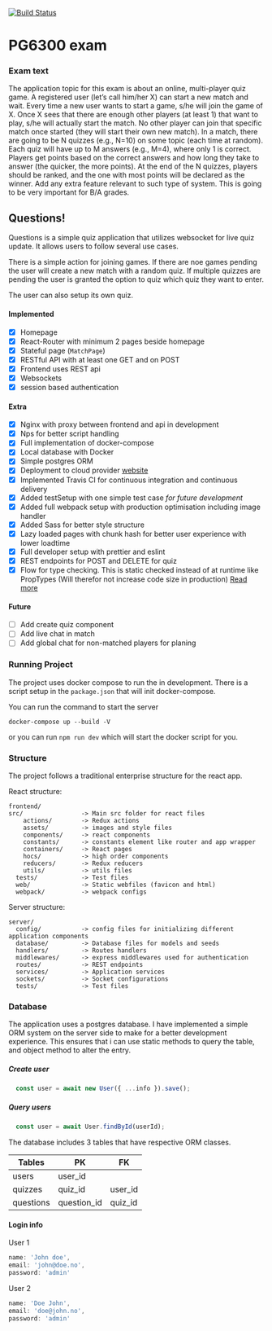 [![Build Status](https://travis-ci.com/hakonschutt/PG6300-exam.svg?token=685Vkj7Z4Bw9G4suxzq5&branch=master)](https://travis-ci.com/hakonschutt/PG6300-exam)

# PG6300 exam

### Exam text

The application topic for this exam is about an online, multi-player quiz game. A registered user (let’s
call him/her X) can start a new match and wait. Every time a new user wants to start a game, s/he will
join the game of X. Once X sees that there are enough other players (at least 1) that want to play, s/he
will actually start the match. No other player can join that specific match once started (they will start
their own new match).
In a match, there are going to be N quizzes (e.g., N=10) on some topic (each time at random). Each quiz
will have up to M answers (e.g., M=4), where only 1 is correct. Players get points based on the correct
answers and how long they take to answer (the quicker, the more points). At the end of the N quizzes,
players should be ranked, and the one with most points will be declared as the winner.
Add any extra feature relevant to such type of system. This is going to be very important for B/A grades.

## Questions!

Questions is a simple quiz application that utilizes websocket for live quiz update. It allows users to follow several use cases.

There is a simple action for joining games. If there are noe games pending the user will create a new match with a random quiz. If multiple quizzes are pending the user is granted the option to quiz which quiz they want to enter.

The user can also setup its own quiz.

#### Implemented

- [x] Homepage
- [x] React-Router with minimum 2 pages beside homepage
- [x] Stateful page (`MatchPage`)
- [x] RESTful API with at least one GET and on POST
- [x] Frontend uses REST api
- [x] Websockets
- [x] session based authentication

#### Extra

- [x] Nginx with proxy between frontend and api in development
- [x] Nps for better script handling
- [x] Full implementation of docker-compose
- [x] Local database with Docker
- [x] Simple postgres ORM
- [x] Deployment to cloud provider [website](https://web-api-exam.herokuapp.com/)
- [x] Implemented Travis CI for continuous integration and continuous delivery
- [x] Added testSetup with one simple test case _for future development_
- [x] Added full webpack setup with production optimisation including image handler
- [x] Added Sass for better style structure
- [x] Lazy loaded pages with chunk hash for better user experience with lower loadtime
- [x] Full developer setup with prettier and eslint
- [x] REST endpoints for POST and DELETE for quiz
- [x] Flow for type checking. This is static checked instead of at runtime like PropTypes (Will therefor not increase code size in production) [Read more](https://reactjs.org/docs/static-type-checking.html)

#### Future

- [ ] Add create quiz component
- [ ] Add live chat in match
- [ ] Add global chat for non-matched players for planing

### Running Project

The project uses docker compose to run the in development. There is a script setup in the `package.json` that will init docker-compose.

You can run the command to start the server

```
docker-compose up --build -V
```

or you can run `npm run dev` which will start the docker script for you.

### Structure

The project follows a traditional enterprise structure for the react app.

React structure:

```
frontend/
src/                -> Main src folder for react files
    actions/        -> Redux actions
    assets/         -> images and style files
    components/     -> react components
    constants/      -> constants element like router and app wrapper
    containers/     -> React pages
    hocs/           -> high order components
    reducers/       -> Redux reducers
    utils/          -> utils files
  tests/            -> Test files
  web/              -> Static webfiles (favicon and html)
  webpack/          -> webpack configs
```

Server structure:

```
server/
  config/           -> config files for initializing different application components
  database/         -> Database files for models and seeds
  handlers/         -> Routes handlers
  middlewares/      -> express middlewares used for authentication
  routes/           -> REST endpoints
  services/         -> Application services
  sockets/          -> Socket configurations
  tests/            -> Test files
```

### Database

The application uses a postgres database. I have implemented a simple ORM system on the server side to make for a better development experience. This ensures that i can use static methods to query the table, and object method to alter the entry.

##### Create user

```javascript
  const user = await new User({ ...info }).save();
```

##### Query users

```javascript
  const user = await User.findById(userId);
```

The database includes 3 tables that have respective ORM classes.

| Tables    | PK          | FK      |
| --------- | ----------- | ------- |
| users     | user_id     |         |
| quizzes   | quiz_id     | user_id |
| questions | question_id | quiz_id |

#### Login info

User 1

```javascript
name: 'John doe',
email: 'john@doe.no',
password: 'admin'
```

User 2

```javascript
name: 'Doe John',
email: 'doe@john.no',
password: 'admin'
```
